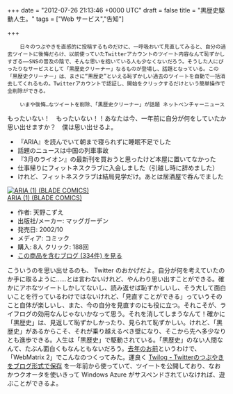 
+++
date = "2012-07-26 21:13:46 +0000 UTC"
draft = false
title = "黒歴史駆動人生。"
tags = ["Web サービス","告知"]

+++
>
        日々のつぶやきを直感的に投稿するものだけに、一呼吸おいて見直してみると、自分の過去ツイートに後悔だらけ、以前使っていたTwitterアカウントのツイート内容なんて恥ずかしすぎる――SNSの普及の陰で、そんな思いを抱いている人も少なくないだろう。そうした人にぴったりなサービスとして「黒歴史クリーナー」なるものが登場し、話題となっている。この「黒歴史クリーナー」は、まさに“黒歴史”といえる恥ずかしい過去のツイートを自動で一括消去してくれるもの。Twitterアカウントで認証し、開始をクリックするだけという簡単操作で全削除ができる。

        いまや後悔…なツイートを削除、「黒歴史クリーナー」が話題 ネットベンチャーニュース
    
もったいない！　もったいない！！あなたは今、一年前に自分が何をしていたか思い出せますか？　僕は思い出せるよ。

<ul>
<li>『ARIA』を読んでいて朝まで寝られずに睡眠不足でした</li>
<li>話題のニュースは中国の列車事故</li>
<li>『3月のライオン』の最新刊を買おうと思ったけど本屋に置いてなかった</li>
<li>仕事帰りにフィットネスクラブに入会しました（引越し時に辞めました）</li>
<li>けれど、フィットネスクラブは結局見学だけ。あとは居酒屋で呑んでました</li>
</ul><div class="hatena-asin-detail"><a href="http://www.amazon.co.jp/exec/obidos/ASIN/4901926128/bestylesnet-22/"><img src="http://ecx.images-amazon.com/images/I/51MGHJP02XL._SL160_.jpg" class="hatena-asin-detail-image" alt="ARIA (1) (BLADE COMICS)" title="ARIA (1) (BLADE COMICS)"/></a><div class="hatena-asin-detail-info"><a href="http://www.amazon.co.jp/exec/obidos/ASIN/4901926128/bestylesnet-22/">ARIA (1) (BLADE COMICS)</a><ul><li><span class="hatena-asin-detail-label">作者:</span> 天野こずえ</li><li><span class="hatena-asin-detail-label">出版社/メーカー:</span> マッグガーデン</li><li><span class="hatena-asin-detail-label">発売日:</span> 2002/10</li><li><span class="hatena-asin-detail-label">メディア:</span> コミック</li><li><span class="hatena-asin-detail-label">購入</span>: 8人 <span class="hatena-asin-detail-label">クリック</span>: 188回</li><li><a href="http://d.hatena.ne.jp/asin/4901926128/bestylesnet-22" target="_blank">この商品を含むブログ (334件) を見る</a></li></ul></div><div class="hatena-asin-detail-foot"></div></div>こういうのを思い出せるのも、 Twitter のおかげだよ。自分が何を考えていたのか手に取るように……とは言わないけれど、やんわり思い出すことができる。確かにアホなツイートしかしてないし、読み返せば恥ずかしいし、そう大して面白いことを行っているわけではないけれど、「見直すことができる」っていうそのこと自体が楽しいし、また、今の自分を見直すのにも役に立つ。それこそが、ライフログの効用なんじゃないかなって思う。それを消してしまうなんて！確かに「黒歴史」は、見返して恥ずかしかったり、見られて恥ずかしい。けれど、「黒歴史」があるからこそ、それが乗り越えるべき壁になり、そこから先へ多少なりとも進歩できる。人生は「黒歴史」で駆動されている。「黒歴史」のない人間なんて、たぶん面白くもなんともないだろう。<a href="http://one-year-ago.azurewebsites.net/">去年のお前</a>というわけで、「WebMatrix 2」でこんなのつくってみた。運良く <a href="http://twilog.org/">Twilog - Twitterのつぶやきをブログ形式で保存</a> を一年前から使っていて、ツイートを公開しており、なおかつクオータを使いきって Windows Azure がサスペンドされていなければ、遊ぶことができるよ。



